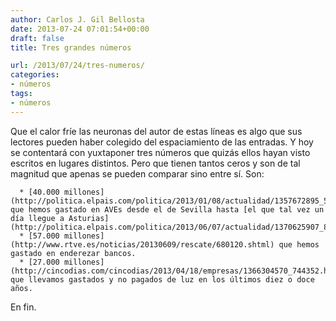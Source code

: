 ```yaml
---
author: Carlos J. Gil Bellosta
date: 2013-07-24 07:01:54+00:00
draft: false
title: Tres grandes números

url: /2013/07/24/tres-numeros/
categories:
- números
tags:
- números
---
```


Que el calor fríe las neuronas del autor de estas líneas es algo que sus lectores pueden haber colegido del espaciamiento de las entradas. Y hoy se contentará con yuxtaponer tres números que quizás ellos hayan visto escritos en lugares distintos. Pero que tienen tantos ceros y son de tal magnitud que apenas se pueden comparar sino entre sí. Son:



	  * [40.000 millones](http://politica.elpais.com/politica/2013/01/08/actualidad/1357672895_538712.html) que hemos gastado en AVEs desde el de Sevilla hasta [el que tal vez un día llegue a Asturias](http://politica.elpais.com/politica/2013/06/07/actualidad/1370625907_891032.html).
	  * [57.000 millones](http://www.rtve.es/noticias/20130609/rescate/680120.shtml) que hemos gastado en enderezar bancos.
	  * [27.000 millones](http://cincodias.com/cincodias/2013/04/18/empresas/1366304570_744352.html) que llevamos gastados y no pagados de luz en los últimos diez o doce años.


En fin.
